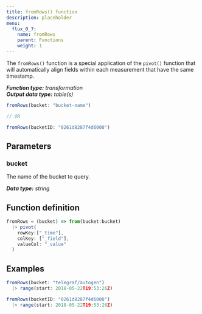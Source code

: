 ```yaml
---
title: fromRows() function
description: placeholder
menu:
  flux_0_7:
    name: fromRows
    parent: Functions
    weight: 1
---
```


The `fromRows()` function is a special application of the `pivot()` function that will
automatically align fields within each measurement that have the same timestamp.

_**Function type:** transformation_  
_**Output data type:** table(s)_

```js
fromRows(bucket: "bucket-name")

// OR

fromRows(bucketID: "0261d8287f4d6000")
```

## Parameters

### bucket
The name of the bucket to query.

_**Data type:** string_

## Function definition
```js
fromRows = (bucket) => from(bucket:bucket)
  |> pivot(
    rowKey:["_time"],
    colKey: ["_field"],
    valueCol: "_value"
  )
```

## Examples
```js
fromRows(bucket: "telegraf/autogen")
  |> range(start: 2018-05-22T19:53:26Z)
```
```js
fromRows(bucketID: "0261d8287f4d6000")
  |> range(start: 2018-05-22T19:53:26Z)
```
